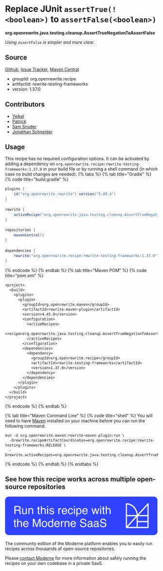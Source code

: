 # Replace JUnit `assertTrue(!<boolean>)` to `assertFalse(<boolean>)`

**org.openrewrite.java.testing.cleanup.AssertTrueNegationToAssertFalse**

_Using `assertFalse` is simpler and more clear._

## Source

[Github](https://github.com/openrewrite/rewrite-testing-frameworks/blob/main/src/main/java/org/openrewrite/java/testing/cleanup/AssertTrueNegationToAssertFalse.java), [Issue Tracker](https://github.com/openrewrite/rewrite-testing-frameworks/issues), [Maven Central](https://central.sonatype.com/artifact/org.openrewrite.recipe/rewrite-testing-frameworks/1.37.0/jar)

* groupId: org.openrewrite.recipe
* artifactId: rewrite-testing-frameworks
* version: 1.37.0

## Contributors
* [Yeikel](yeikel@users.noreply.github.com)
* [Patrick](patway99@gmail.com)
* [Sam Snyder](sam@moderne.io)
* [Jonathan Schneider](jkschneider@gmail.com)


## Usage

This recipe has no required configuration options. It can be activated by adding a dependency on `org.openrewrite.recipe:rewrite-testing-frameworks:1.37.0` in your build file or by running a shell command (in which case no build changes are needed): 
{% tabs %}
{% tab title="Gradle" %}
{% code title="build.gradle" %}
```groovy
plugins {
    id("org.openrewrite.rewrite") version("5.40.4")
}

rewrite {
    activeRecipe("org.openrewrite.java.testing.cleanup.AssertTrueNegationToAssertFalse")
}

repositories {
    mavenCentral()
}

dependencies {
    rewrite("org.openrewrite.recipe:rewrite-testing-frameworks:1.37.0")
}
```
{% endcode %}
{% endtab %}
{% tab title="Maven POM" %}
{% code title="pom.xml" %}
```markup
<project>
  <build>
    <plugins>
      <plugin>
        <groupId>org.openrewrite.maven</groupId>
        <artifactId>rewrite-maven-plugin</artifactId>
        <version>4.45.0</version>
        <configuration>
          <activeRecipes>
            <recipe>org.openrewrite.java.testing.cleanup.AssertTrueNegationToAssertFalse</recipe>
          </activeRecipes>
        </configuration>
        <dependencies>
          <dependency>
            <groupId>org.openrewrite.recipe</groupId>
            <artifactId>rewrite-testing-frameworks</artifactId>
            <version>1.37.0</version>
          </dependency>
        </dependencies>
      </plugin>
    </plugins>
  </build>
</project>
```
{% endcode %}
{% endtab %}

{% tab title="Maven Command Line" %}
{% code title="shell" %}
You will need to have [Maven](https://maven.apache.org/download.cgi) installed on your machine before you can run the following command.

```shell
mvn -U org.openrewrite.maven:rewrite-maven-plugin:run \
  -Drewrite.recipeArtifactCoordinates=org.openrewrite.recipe:rewrite-testing-frameworks:RELEASE \
  -Drewrite.activeRecipes=org.openrewrite.java.testing.cleanup.AssertTrueNegationToAssertFalse
```
{% endcode %}
{% endtab %}
{% endtabs %}

## See how this recipe works across multiple open-source repositories

[![Moderne Link Image](/.gitbook/assets/ModerneRecipeButton.png)](https://public.moderne.io/recipes/org.openrewrite.java.testing.cleanup.AssertTrueNegationToAssertFalse)

The community edition of the Moderne platform enables you to easily run recipes across thousands of open-source repositories.

Please [contact Moderne](https://moderne.io/product) for more information about safely running the recipes on your own codebase in a private SaaS.

